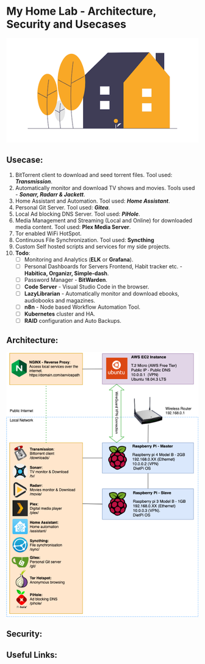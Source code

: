 # My Home Lab - Architecture, Security and Usecases 

![HomeLab-Logo](images/logo.png)

**Usecase:**
-
1. BitTorrent client to download and seed torrent files. Tool used: ***Transmission***.
2. Automatically monitor and download TV shows and movies. Tools used - ***Sonarr, Radarr & Jackett***.
3. Home Assistant and Automation. Tool used: ***Home Assistant***.
4. Personal Git Server. Tool used: ***Gitea***.
5. Local Ad blocking DNS Server. Tool used: ***PiHole***.
6. Media Management and Streaming (Local and Online) for downloaded media content. Tool used: **Plex Media Server**.
7. Tor enabled WiFi HotSpot.
8. Continuous File Synchronization. Tool used: **Syncthing** 
9. Custom Self hosted scripts and services for my side projects.
10. **Todo**: 
    - [ ] Monitoring and Analytics (**ELK** or **Grafana**).
    - [ ] Personal Dashboards for Servers Frontend, Habit tracker etc. - **Habitica, Organizr, Simple-dash**.
    - [ ] Password Manager - **BitWarden**.
    - [ ] **Code Server** - Visual Studio Code in the browser.
    - [ ] **LazyLibrarian** - Automatically monitor and download ebooks, audiobooks and magazines.
    - [ ] **n8n** - Node based Workflow Automation Tool.
    - [ ] **Kubernetes** cluster and HA.
    - [ ] **RAID** configuration and Auto Backups.
 
**Architecture:** 
-
![Architecture](images/Architecture.png)

**Security:**
-
**Useful Links:**
-
